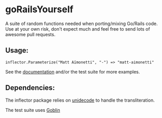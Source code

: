 goRailsYourself
===============

A suite of random functions needed when porting/mixing Go/Rails code. Use at your own risk, don't expect much and feel free to send lots of awesome pull requests.


## Usage:

    inflector.Parameterize("Matt Aïmonetti", "-") => "matt-aimonetti"


See the [documentation](http://godoc.org/github.com/mattetti/goRailsYourself) and/or the test suite for more examples.

## Dependencies:

The inflector package relies on
[unidecode](http://godoc.org/github.com/fiam/gounidecode/unidecode) to
handle the transliteration.

The test suite uses
[Goblin](http://tech.gilt.com/post/64409561192/goblin-a-minimal-and-beautiful-testing-framework-for)


